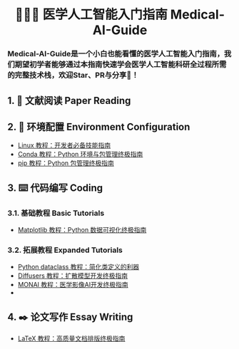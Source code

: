 <h1 align="center">🧑🏻‍⚕️ 医学人工智能入门指南 Medical-AI-Guide</h1>

### Medical-AI-Guide是一个小白也能看懂的医学人工智能入门指南，我们期望初学者能够通过本指南快速学会医学人工智能科研全过程所需的完整技术栈，欢迎Star、PR与分享🤝！

## 1. 📖 文献阅读 Paper Reading

## 2. 🎲 环境配置 Environment Configuration

- [Linux 教程：开发者必备技能指南](https://github.com/diaoquesang/Medical-AI-Guide/blob/main/Tutorials/linux.md)
- [Conda 教程：Python 环境与包管理终极指南](https://github.com/diaoquesang/Medical-AI-Guide/blob/main/Tutorials/conda.md)
- [pip 教程：Python 包管理终极指南](https://github.com/diaoquesang/Medical-AI-Guide/blob/main/Tutorials/pip.md)

## 3. ⌨️ 代码编写 Coding

### 3.1. 基础教程 Basic Tutorials

- [Matplotlib 教程：Python 数据可视化终极指南](https://github.com/diaoquesang/Medical-AI-Guide/blob/main/Tutorials/matplotlib.md)

### 3.2. 拓展教程 Expanded Tutorials

- [Python dataclass 教程：简化类定义的利器](https://github.com/diaoquesang/Medical-AI-Guide/blob/main/Tutorials/dataclass.md)
- [Diffusers 教程：扩散模型开发终极指南](https://github.com/diaoquesang/Medical-AI-Guide/blob/main/Tutorials/diffusers.md)
- [MONAI 教程：医学影像AI开发终极指南](https://github.com/diaoquesang/Medical-AI-Guide/blob/main/Tutorials/monai.md)
- 
## 4. ✒️ 论文写作 Essay Writing

- [LaTeX 教程：高质量文档排版终极指南](https://github.com/diaoquesang/Medical-AI-Guide/blob/main/Tutorials/latex.md)
